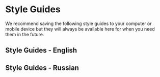 # Style Guides

We recommend saving the following style guides to your computer or mobile device but they will always be available here for when you need them in the future.

## Style Guides - English

## Style Guides - Russian

